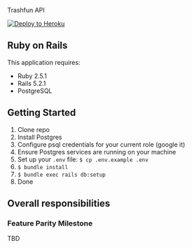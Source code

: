 Trashfun API

[![Deploy to Heroku](https://www.herokucdn.com/deploy/button.png)](https://heroku.com/deploy)

Ruby on Rails
-------------

This application requires:

- Ruby 2.5.1
- Rails 5.2.1
- PostgreSQL

Getting Started
---------------

1. Clone repo
2. Install Postgres
3. Configure psql credentials for your current role (google it)
4. Ensure Postgres services are running on your machine
5. Set up your `.env` file: `$ cp .env.example .env`
6. `$ bundle install`
7. `$ bundle exec rails db:setup`
8. Done

Overall responsibilities
-------------------------

### Feature Parity Milestone

TBD
